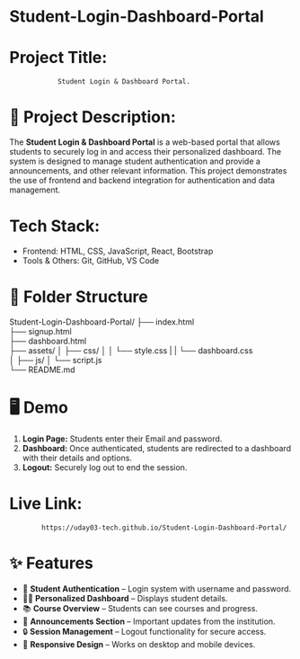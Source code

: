 # Student-Login-Dashboard-Portal

# Project Title:  
                Student Login & Dashboard Portal.

# 📖 Project Description:
The **Student Login & Dashboard Portal** is a web-based portal that allows students to securely log in and access their personalized dashboard. The system is designed to manage student authentication and provide a announcements, and other relevant information.
This project demonstrates the use of frontend and backend integration for authentication and data management.



# Tech Stack:
- Frontend: HTML, CSS, JavaScript, React, Bootstrap
- Tools & Others: Git, GitHub, VS Code


# 📂 Folder Structure

Student-Login-Dashboard-Portal/
  ├── index.html               
  ├── signup.html              
  ├── dashboard.html           
  ├── assets/
  │     ├── css/
  │     │    └── style.css
  |     |    └── dashboard.css     
  │     ├── js/
  │           └── script.js               
  └── README.md                



# 🖥️ Demo
1. **Login Page:** Students enter their Email and password.  
2. **Dashboard:** Once authenticated, students are redirected to a dashboard with their details and options.  
3. **Logout:** Securely log out to end the session.

# Live Link: 
            https://uday03-tech.github.io/Student-Login-Dashboard-Portal/





# ✨ Features
- 🔑 **Student Authentication** – Login system with username and password.
- 🧑‍🎓 **Personalized Dashboard** – Displays student details.
- 📚 **Course Overview** – Students can see courses and progress.
- 📢 **Announcements Section** – Important updates from the institution. 
- 🔒 **Session Management** – Logout functionality for secure access.  
- 📱 **Responsive Design** – Works on desktop and mobile devices. 

